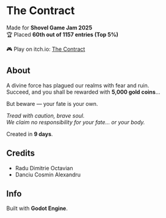 # The Contract

Made for **Shovel Game Jam 2025**  
🏆 Placed **60th out of 1157 entries (Top 5%)**

🎮 Play on itch.io: [The Contract](https://octavi26.itch.io/the-contract)

## About
A divine force has plagued our realms with fear and ruin.  
Succeed, and you shall be rewarded with **5,000 gold coins**...  

But beware — your fate is your own.  

*Tread with caution, brave soul.*  
*We claim no responsibility for your fate... or your body.*  

Created in **9 days**.

## Credits
- Radu Dimitrie Octavian  
- Danciu Cosmin Alexandru  

## Info
Built with **Godot Engine**.
